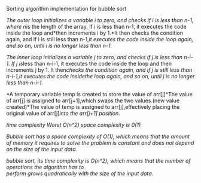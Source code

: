 Sorting algorithm implementation for bubble sort

 
*The outer loop initializes a variable i to zero, and checks if i is less than n-1, where n*is the length of the array. If i is less than n-1, it executes the code inside the loop and*then increments i by 1.*It then checks the condition again, and if i is still less than n-1,*it executes the code inside the loop again, and so on, until i is no longer less than n-1.*



*The inner loop initializes a variable j to zero, and checks if j is less than n-i-1. If j is*less than n-i-1, it executes the code inside the loop and then increments j by 1. It then*checks the condition again, and if j is still less than n-i-1,*it executes the code inside*the loop again, and so on, until j is no longer less than n-i-1.*



*A temporary variable temp is created to store the value of arr[j]*The value of arr[j] is assigned to arr[j+1],which swaps the two values.(new value created)*The value of temp is assigned to arr[j],effectively placing the original value of arr[j]*into the arr[j+1] position.*

*time complexity Worst O(n^2) space complexity is 0(1)*


*Bubble sort has a space complexity of O(1), which means that the amount of memory it requires to* 
*solve the problem is constant and does not depend on the size of the input data.*



*bubble sort, its time complexity is O(n^2), which means that the number of operations the algorithm has to* 	
*perform grows quadratically with the size of the input data.*

